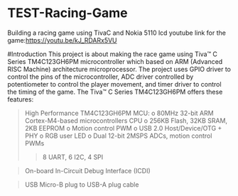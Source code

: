 # TEST-Racing-Game
Building a racing game using TivaC and Nokia 5110 lcd
youtube link for the game:https://youtu.be/kJ_RDARx5VU

#Introduction
This project is about making the race game using Tiva™ C Series TM4C123GH6PM microcontroller which based on ARM (Advanced RISC Machine) architecture microprocessor.
The project uses GPIO driver to control the pins of the microcontroller, ADC driver controlled by potentiometer to control the player movement, and timer driver to control the timing of the game.
The Tiva™ C Series TM4C123GH6PM offers these features:

> High Performance TM4C123GH6PM MCU:
o 80MHz 32-bit ARM Cortex-M4-based microcontrollers CPU
o 256KB Flash, 32KB SRAM, 2KB EEPROM
o Motion control PWM
o USB 2.0 Host/Device/OTG + PHY
o RGB user LED
o Dual 12-bit 2MSPS ADCs, motion control PWMs
>> 8 UART, 6 I2C, 4 SPI

> On-board In-Circuit Debug Interface (ICDI)

> USB Micro-B plug to USB-A plug cable
